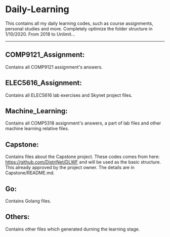 # Daily-Learning

This contains all my daily learning codes, such as course assignments, personal studies and more.
Completely optimize the folder structure in 1/10/2020.
From 2018 to Unlimit...

--------------------------------------------------------------------------------------------------------------------------------
## COMP9121_Assignment: 
Contains all COMP9121 assignment's answers.


## ELEC5616_Assignment: 
Contains all ELEC5616 lab exercises and Skynet project files.


## Machine_Learning: 
Contains all COMP5318 assignment's answers, a part of lab files and other machine learning relative files.


## Capstone: 
Contains files about the Capstone project. These codes comes from here: https://github.com/DistriNet/DLWF and will be used as the basic structure. This already approved by the project owner. The details are in Capstone/README.md.

## Go: 
Contains Golang files.

## Others: 
Contains other files which generated durning the learning stage.
